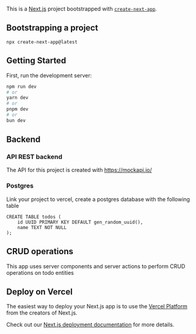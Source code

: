 This is a [Next.js](https://nextjs.org) project bootstrapped with [`create-next-app`](https://nextjs.org/docs/app/api-reference/cli/create-next-app).

## Bootstrapping a project

```
npx create-next-app@latest
```

## Getting Started

First, run the development server:

```bash
npm run dev
# or
yarn dev
# or
pnpm dev
# or
bun dev
```

## Backend

### API REST backend

The API for this project is created with https://mockapi.io/

### Postgres

Link your project to vercel, create a postgres database with the following table

```
CREATE TABLE todos (
    id UUID PRIMARY KEY DEFAULT gen_random_uuid(),
    name TEXT NOT NULL
);
```

## CRUD operations

This app uses server components and server actions to perform CRUD operations on todo entities

## Deploy on Vercel

The easiest way to deploy your Next.js app is to use the [Vercel Platform](https://vercel.com/new?utm_medium=default-template&filter=next.js&utm_source=create-next-app&utm_campaign=create-next-app-readme) from the creators of Next.js.

Check out our [Next.js deployment documentation](https://nextjs.org/docs/app/building-your-application/deploying) for more details.
